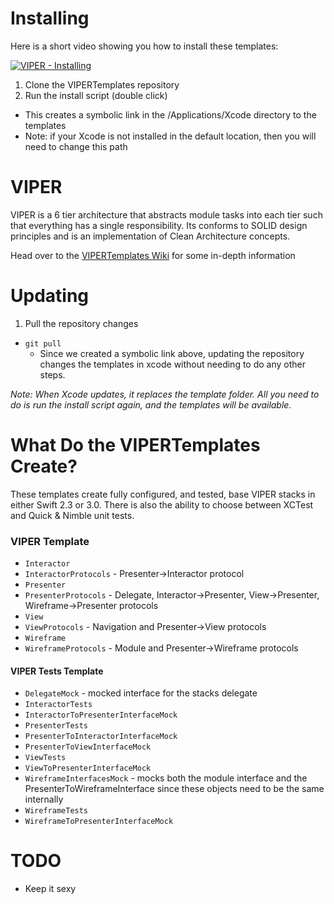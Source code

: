 # Installing

Here is a short video showing you how to install these templates:

[![VIPER - Installing](http://imgur.com/K6BZUHl.png)](https://www.youtube.com/watch?v=RLrOUUecjGI "VIPER - Installing")

1. Clone the VIPERTemplates repository
1. Run the install script (double click)
  - This creates a symbolic link in the /Applications/Xcode directory to the templates
  - Note: if your Xcode is not installed in the default location, then you will need to change this path

# VIPER
VIPER is a 6 tier architecture that abstracts module tasks into each tier such that everything has a single responsibility. Its conforms to SOLID design principles and is an implementation of Clean Architecture concepts.

Head over to the [VIPERTemplates Wiki](https://github.com/ColdLogical/VIPERTemplates/wiki) for some in-depth information

# Updating
1. Pull the repository changes
  - `git pull`
    - Since we created a symbolic link above, updating the repository changes the templates in xcode without needing to do any other steps.

*Note: When Xcode updates, it replaces the template folder. All you need to do is run the install script again, and the templates will be available.*

# What Do the VIPERTemplates Create?
These templates create fully configured, and tested, base VIPER stacks in either Swift 2.3 or 3.0. There is also the ability to choose between XCTest and Quick & Nimble unit tests.

### VIPER Template

- `Interactor`
- `InteractorProtocols` - Presenter->Interactor protocol
- `Presenter`
- `PresenterProtocols` - Delegate, Interactor->Presenter, View->Presenter, Wireframe->Presenter protocols
- `View`
- `ViewProtocols` - Navigation and Presenter->View protocols
- `Wireframe`
- `WireframeProtocols` - Module and Presenter->Wireframe protocols

#### VIPER Tests Template

- `DelegateMock` - mocked interface for the stacks delegate
- `InteractorTests`
- `InteractorToPresenterInterfaceMock`
- `PresenterTests`
- `PresenterToInteractorInterfaceMock`
- `PresenterToViewInterfaceMock`
- `ViewTests`
- `ViewToPresenterInterfaceMock`
- `WireframeInterfacesMock` - mocks both the module interface and the PresenterToWireframeInterface since these objects need to be the same internally
- `WireframeTests`
- `WireframeToPresenterInterfaceMock`

# TODO

- Keep it sexy
